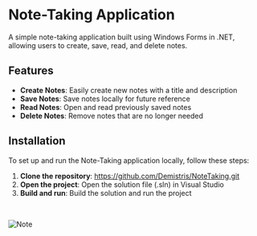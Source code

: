 # Note-Taking Application

A simple note-taking application built using Windows Forms in .NET, allowing users to create, save, read, and delete notes.

## Features
+ **Create Notes**: Easily create new notes with a title and description
+ **Save Notes**: Save notes locally for future reference
+ **Read Notes**: Open and read previously saved notes
+ **Delete Notes**: Remove notes that are no longer needed

## Installation
To set up and run the Note-Taking application locally, follow these steps:
1. **Clone the repository**: https://github.com/Demistris/NoteTaking.git
2. **Open the project**: Open the solution file (.sln) in Visual Studio
3. **Build and run**: Build the solution and run the project
<br>

![Note](https://github.com/user-attachments/assets/409e451d-6a5b-4e98-b74d-37fd010a9202)
